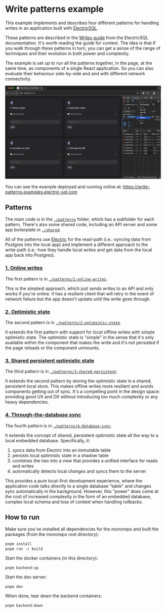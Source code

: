 
# Write patterns example

This example implements and describes four different patterns for handling writes in an application built with [ElectricSQL](https://electric-sql.com).

These patterns are described in the [Writes guide](https://electric-sql.com/docs/guides/writes) from the ElectricSQL documentation. It's worth reading the guide for context. The idea is that if you walk through these patterns in turn, you can get a sense of the range of techniques and their evolution in both power and complexity.

The example is set up to run all the patterns together, in the page, at the same time, as components of a single React application. So you can also evaluate their behaviour side-by-side and and with different network connectivity.

[![Screenshot of the application running](./public/screenshot.png)](https://write-patterns.electric-sql.com)

You can see the example deployed and running online at:
https://write-patterns.examples.electric-sql.com

## Patterns

The main code is in the [`./patterns`](./patterns) folder, which has a subfolder for each pattern. There's also some shared code, including an API server and some app boilerplate in [`./shared`](./shared).

All of the patterns use [Electric](https://electric-sql.com/product/sync) for the read-path (i.e.: syncing data from Postgres into the local app) and implement a different approach to the write-path (i.e.: how they handle local writes and get data from the local app back into Postgres).

### [1. Online writes](./patterns/1-online-writes)

The first pattern is in [`./patterns/1-online-writes`](./patterns/1-online-writes).

This is the simplest approach, which just sends writes to an API and only works if you're online. It has a resilient client that will retry in the event of network failure but the app doesn't update until the write goes through.

### [2. Optimistic state](./patterns/2-optimistic-state)

The second pattern is in [`./patterns/2-optimistic-state`](./patterns/2-optimistic-state).

It extends the first pattern with support for local offline writes with simple optimistic state. The optimistic state is "simple" in the sense that it's only available within the component that makes the write and it's not persisted if the page reloads or the component unmounts.

### [3. Shared persistent optimistic state](./patterns/3-shared-persistent)

The third pattern is in [`./patterns/3-shared-persistent`](./patterns/3-shared-persistent).

It extends the second pattern by storing the optimistic state in a shared, persistent local store. This makes offline writes more resilient and avoids components getting out of sync. It's a compelling point in the design space: providing good UX and DX without introducing too much complexity or any heavy dependencies.

### [4. Through-the-database sync](./patterns/4-database-sync)

The fourth pattern is in [`./patterns/4-database-sync`](./patterns/4-database-sync).

It extends the concept of shared, persistent optimistic state all the way to a local embedded database. Specifically, it:

1. syncs data from Electric into an immutable table
2. persists local optimistic state in a shadow table
2. combines the two into a view that provides a unified interface for reads and writes
4. automatically detects local changes and syncs them to the server

This provides a pure local-first development experience, where the application code talks directly to a single database "table" and changes sync automatically in the background. However, this "power" does come at the cost of increased complexity in the form of an embedded database, complex local schema and loss of context when handling rollbacks.

## How to run

Make sure you've installed all dependencies for the monorepo and built the packages (from the monorepo root directory):

```shell
pnpm install
pnpm run -r build
```

Start the docker containers (in this directory):

```shell
pnpm backend:up
```

Start the dev server:

```shell
pnpm dev
```

When done, tear down the backend containers:

```shell
pnpm backend:down
```
